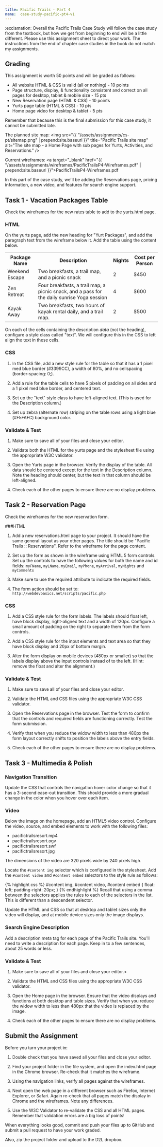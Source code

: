 ```yaml
---
title: Pacific Trails - Part 4
name:  case-study-pacific-pt4-v1
---
```


<div class="alert alert-danger" role="alert">
  :exclamation: Overall the Pacific Trails Case Study will follow the case study from the textbook, but how we get from beginning to end will be a little different. Please use this assignment sheet to direct your work. The instructions from the end of chapter case studies in the book do not match my assignments.
</div>

## Grading
This assignment is worth 50 points and will be graded as follows:

- All website HTML &amp; CSS is valid (all or nothing) - 10 points
- Page structure, display, &amp; functionality consistent and correct on all pages for desktop, tablet &amp; mobile size - 15 pts
- New Reservation page (HTML &amp; CSS) - 10 points
- Yurts page table (HTML &amp; CSS) - 10 pts
- Home page video for desktop &amp; tablet - 5 pts

Remember that because this is the final submission for this case study, it cannot be submitted late.

The planned site map:
<img src="{{ "/assets/assignments/cs-pt/sitemap.png" | prepend:site.baseurl }}" title="Pacific Trails site map"
      alt="The site map - a Home Page with sub pages for Yurts, Activities, and Reservations." />

Current wireframes:
<a target="_blank" href="{{ "/assets/assignments/wireframes/PacificTrailsP4-Wireframes.pdf" | prepend:site.baseurl }}">PacificTrailsP4-Wireframes.pdf</a>

In this part of the case study, we'll be adding the Reservations page, pricing information, a new video, and features for search engine support.

## Task 1 - Vacation Packages Table
Check the wireframes for the new rates table to add to the yurts.html page.

### HTML
On the yurts page, add the new heading for "Yurt Packages", and add the paragraph text from the wireframe below it.  Add the table using the content below.
  <table>
  <tbody>
  <tr><th>Package Name</th><th>Description</th><th>Nights</th><th>Cost per Person</th></tr>
  <tr>
      <td>Weekend Escape</td>
      <td>Two breakfasts, a trail map, and a picnic snack</td>
      <td>2</td>
      <td>$450</td>
  </tr>
  <tr>
      <td>Zen Retreat</td>
      <td>Four breakfasts, a trail map, a picnic snack, and a pass for the daily sunrise Yoga session</td>
      <td>4</td>
      <td>$600</td>
  </tr>
  <tr>
      <td>Kayak Away</td>
      <td>Two breakfasts, two hours of kayak rental daily, and a trail map.</td>
      <td>2</td>
      <td>$500</td>
  </tr>
  </tbody>
  </table>

On each of the cells containing the description *data* (not the heading), configure a style class called "text".  We will configure this in the CSS to left align the text in these cells.

### CSS

1. In the CSS file, add a new style rule for the table so that it has a 1 pixel med blue border (#3399CC), a width of 80%, and no cellspacing (border-spacing: 0;).

2. Add a rule for the table cells to have 5 pixels of padding on all sides and a 1 pixel med blue border, and centered text.

3. Set up the "text" style class to have left-aligned text.  (This is used for the Description column.)

4. Set up zebra (alternate row) striping on the table rows using a light blue (#F5FAFC) background color.

### Validate & Test
1. Make sure to save all of your files and close your editor.

2. Validate both the HTML for the yurts page and the stylesheet file using the appropriate W3C validator.

3. Open the Yurts page in the browser. Verify the display of the table.  All data should be centered except for the text in the Description column.  Note the heading should center, but the text in that column should be left-aligned.

4. Check each of the other pages to ensure there are no display problems.


## Task 2 - Reservation Page
Check the wireframes for the new reservation form.

###HTML
1. Add a new reservations.html page to your project.  It should have the same general layout as your other pages.  The title should be "Pacific Trails :: Reservations".  Refer to the wireframe for the page content.

2. Set up the form as shown in the wireframe using HTML 5 form controls.  Set up the controls to have the following values for both the name and id fields:  `myFName`, `myLName`, `myEmail`, `myPhone`, `myArrival`, `myNights` and `myComments`

3. Make sure to use the required attribute to indicate the required fields.

4. The form action should be set to: `http://webdevbasics.net/scripts/pacific.php`


### CSS

1. Add a CSS style rule for the form labels.  The labels should float left, have block display, right-aligned text and a width of 120px.  Configure a small amount of padding on the right to separate them from the form controls.

2. Add a CSS style rule for the input elements and text area so that they have block display and 20px of bottom margin.

3. Alter the form display on mobile devices (480px or smaller) so that the labels display above the input controls instead of to the left. (Hint: remove the float and alter the alignment.)


### Validate &amp; Test

1. Make sure to save all of your files and close your editor.

2. Validate the HTML and CSS files using the appropriate W3C CSS validator.

3. Open the Reservations page in the browser. Test the form to confirm that the controls and required fields are functioning correctly. Test the form submission.

4. Verify that when you reduce the widow width to less than 480px the form layout correctly shifts to position the labels above the entry fields.

5. Check each of the other pages to ensure there are no display problems.


## Task 3 - Multimedia & Polish

### Navigation Transition
Update the CSS that controls the navigation hover color change so that it has a 3-second ease-out transition.  This should provide a more gradual change in the color when you hover over each item.

### Video

Below the image on the homepage, add an HTML5 video control.  Configure the video, source, and embed elements to work with the following files:

- pacifictrailsresort.mp4
- pacifictrailsresort.ogv
- pacifictrailsresort.swf
- pacifictrailsresort.jpg

The dimensions of the video are 320 pixels wide by 240 pixels high.

Locate the `#content img` selector which is configured in the stylesheet. Add the `#content video` and `#content embed` selectors to the style rule as follows:  

{% highlight css %}
  #content img, #content video, #content embed {
      float: left;
      padding-right: 20px;
  }
{% endhighlight  %}
Recall that using a comma between the selectors applies the rules to each of the selectors in the list.  This is different than a descendent selector.

Update the HTML and CSS so that at desktop and tablet sizes only the video will display, and at mobile device sizes only the image displays.

### Search Engine Description
Add a description meta tag for each page of the Pacific Trails site.  You'll need to write a description for each page.  Keep in to a few sentences, about 25 words or less.


### Validate & Test

1. Make sure to save all of your files and close your editor.<

2. Validate the HTML and CSS files using the appropriate W3C CSS validator.

3. Open the Home page in the browser. Ensure that the video displays and functions at both desktop and table sizes.  Verify that when you reduce the widow width to less than 480px that the video is replaced by the image.

4. Check each of the other pages to ensure there are no display problems.



## Submit the Assignment
Before you turn your project in:

1. Double check that you have saved all your files and close your editor.

2. Find your project folder in the file system, and open the index.html page in the Chrome browser. Re-check that it matches the wireframe.

3. Using the navigation links, verify all pages against the wireframes.

4. Next open the web page in a different browser such as Firefox, Internet Explorer, or Safari. Again re-check that all pages match the display in Chrome and the wireframes.  Note any differences.

5. Use the W3C Validator to re-validate the CSS and all HTML pages.  Remember that validation errors are a big loss of points!


When everything looks good, commit and push your files up to GitHub and submit a pull request to have your work graded.  

Also, zip the project folder and upload to the D2L dropbox.

